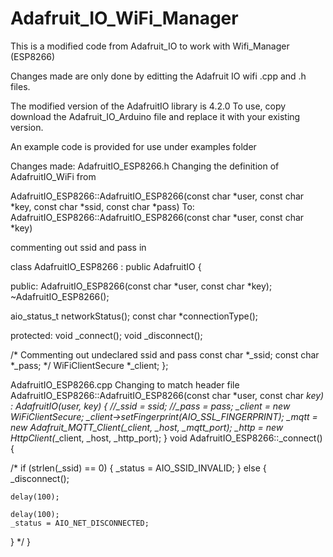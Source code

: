 # Adafruit_IO_WiFi_Manager
This is a modified code from Adafruit_IO to work with Wifi_Manager (ESP8266)

Changes made are only done by editting the Adafruit IO wifi .cpp and .h files.

The modified version of the AdafruitIO library is 4.2.0
To use, copy download the Adafruit_IO_Arduino file and replace it with your existing version.

An example code is provided for use under examples folder

Changes made:
AdafruitIO_ESP8266.h
Changing the definition of AdafruitIO_WiFi from 

AdafruitIO_ESP8266::AdafruitIO_ESP8266(const char *user, const char *key, const char *ssid,
                     const char *pass)
To:
AdafruitIO_ESP8266::AdafruitIO_ESP8266(const char *user, const char *key)

commenting out ssid and pass in

class AdafruitIO_ESP8266 : public AdafruitIO {

public:
  AdafruitIO_ESP8266(const char *user, const char *key);
  ~AdafruitIO_ESP8266();

  aio_status_t networkStatus();
  const char *connectionType();

protected:
  void _connect();
  void _disconnect();

  /* Commenting out undeclared ssid and pass
  const char *_ssid;
  const char *_pass;
  */
  WiFiClientSecure *_client;
};

AdafruitIO_ESP8266.cpp
Changing to match header file
AdafruitIO_ESP8266::AdafruitIO_ESP8266(const char *user, const char *key)
    : AdafruitIO(user, key) {
  //_ssid = ssid;
  //_pass = pass;
  _client = new WiFiClientSecure;
  _client->setFingerprint(AIO_SSL_FINGERPRINT);
  _mqtt = new Adafruit_MQTT_Client(_client, _host, _mqtt_port);
  _http = new HttpClient(*_client, _host, _http_port);
}
void AdafruitIO_ESP8266::_connect() {

/*
  if (strlen(_ssid) == 0) {
    _status = AIO_SSID_INVALID;
  } else {
    _disconnect();

    delay(100);
    
    delay(100);
    _status = AIO_NET_DISCONNECTED;

  }
*/
}
